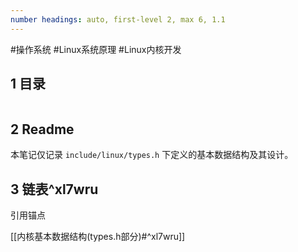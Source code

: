 ```yaml
---
number headings: auto, first-level 2, max 6, 1.1
---
```

#操作系统 #Linux系统原理 #Linux内核开发


## 1 目录

```toc
```

## 2 Readme

本笔记仅记录 `include/linux/types.h` 下定义的基本数据结构及其设计。

## 3 链表^xl7wru

引用锚点 


[[内核基本数据结构(types.h部分)#^xl7wru]]



